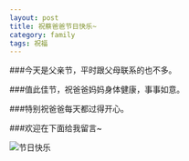 ```yaml
--- 
layout: post 
title: 祝蔡爸爸节日快乐~
category: family 
tags: 祝福 
---
```


###今天是父亲节，平时跟父母联系的也不多。

###值此佳节，祝爸爸妈妈身体健康，事事如意。

###特别祝爸爸每天都过得开心。

###欢迎在下面给我留言~

![节日快乐](http://img4.imgtn.bdimg.com/it/u=1557299738,1423018934&fm=11&gp=0.jpg)